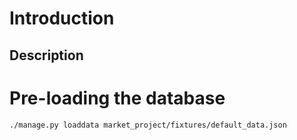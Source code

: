 # Introduction

## Description

# Pre-loading the database
    ./manage.py loaddata market_project/fixtures/default_data.json

